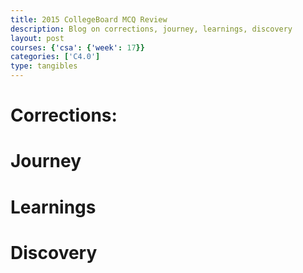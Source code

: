 ```yaml
---
title: 2015 CollegeBoard MCQ Review
description: Blog on corrections, journey, learnings, discovery
layout: post
courses: {'csa': {'week': 17}}
categories: ['C4.0']
type: tangibles
---
```


# Corrections:

# Journey

# Learnings

# Discovery
